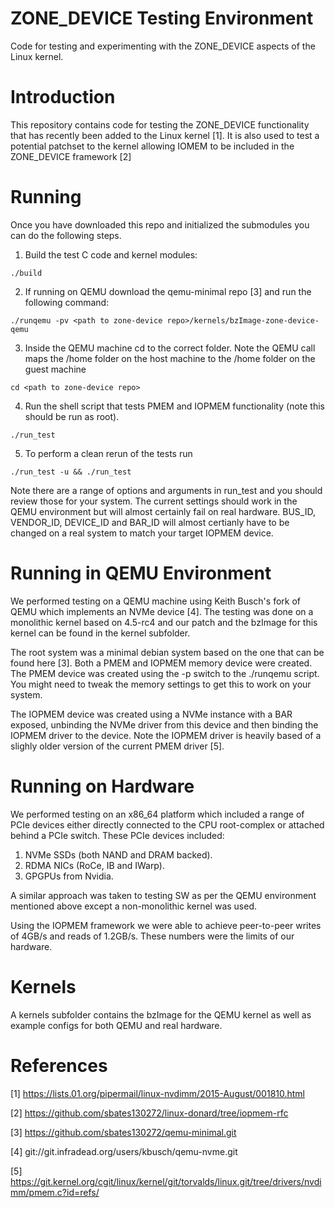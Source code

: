 # ZONE_DEVICE Testing Environment

Code for testing and experimenting with the ZONE_DEVICE aspects of the
Linux kernel.

# Introduction

This repository contains code for testing the ZONE_DEVICE
functionality that has recently been added to the Linux kernel [1]. It is
also used to test a potential patchset to the kernel allowing IOMEM to
be included in the ZONE_DEVICE framework [2]

# Running

Once you have downloaded this repo and initialized the submodules you
can do the following steps.

  1. Build the test C code and kernel modules:

  ```
  ./build
  ```
  2. If running on QEMU download the qemu-minimal repo [3] and run the
  following command:

  ```
  ./runqemu -pv <path to zone-device repo>/kernels/bzImage-zone-device-qemu
  ```
  3. Inside the QEMU machine cd to the correct folder. Note the QEMU
  call maps the /home folder on the host machine to the /home folder
  on the guest machine

  ```
  cd <path to zone-device repo>
  ```
  4. Run the shell script that tests PMEM and IOPMEM functionality
  (note this should be run as root).
  ```
  ./run_test
  ```
  5. To perform a clean rerun of the tests run
  ```
  ./run_test -u && ./run_test
  ```

Note there are a range of options and arguments in run_test and you
should review those for your system. The current settings should work
in the QEMU environment but will almost certainly fail on real
hardware. BUS_ID, VENDOR_ID, DEVICE_ID and BAR_ID will almost
certianly have to be changed on a real system to match your target
IOPMEM device.

# Running in QEMU Environment

We performed testing on a QEMU machine using Keith Busch's fork of
QEMU which implements an NVMe device [4]. The testing was done on a
monolithic kernel based on 4.5-rc4 and our patch and the bzImage for
this kernel can be found in the kernel subfolder.

The root system was a minimal debian system based on the one that can
be found here [3]. Both a PMEM and IOPMEM memory device were
created. The PMEM device was created using the -p switch to the
./runqemu script. You might need to tweak the memory settings to get
this to work on your system.

The IOPMEM device was created using a NVMe instance with a BAR
exposed, unbinding the NVMe driver from this device and then binding
the IOPMEM driver to the device. Note the IOPMEM driver is heavily
based of a slighly older version of the current PMEM driver [5].

# Running on Hardware

We performed testing on an x86_64 platform which included a range of
PCIe devices either directly connected to the CPU root-complex or
attached behind a PCIe switch. These PCIe devices included:

1. NVMe SSDs (both NAND and DRAM backed).
2. RDMA NICs (RoCe, IB and IWarp).
3. GPGPUs from Nvidia.

A similar approach was taken to testing SW as per the QEMU environment
mentioned above except a non-monolithic kernel was used.

Using the IOPMEM framework we were able to achieve peer-to-peer writes
of 4GB/s and reads of 1.2GB/s. These numbers were the limits of our
hardware.

# Kernels

A kernels subfolder contains the bzImage for the QEMU kernel as well
as example configs for both QEMU and real hardware.

# References

[1] https://lists.01.org/pipermail/linux-nvdimm/2015-August/001810.html

[2] https://github.com/sbates130272/linux-donard/tree/iopmem-rfc

[3] https://github.com/sbates130272/qemu-minimal.git

[4] git://git.infradead.org/users/kbusch/qemu-nvme.git

[5] https://git.kernel.org/cgit/linux/kernel/git/torvalds/linux.git/tree/drivers/nvdimm/pmem.c?id=refs/
